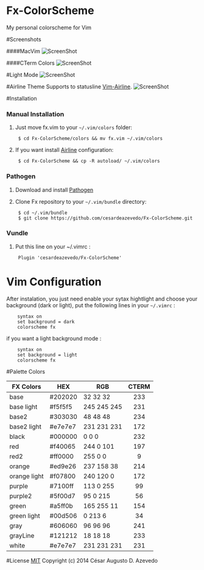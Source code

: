 Fx-ColorScheme
==============

My personal colorscheme for Vim

#Screenshots

####MacVim
![ScreenShot](http://i.cubeupload.com/AICZ9S.png)

####CTerm Colors
![ScreenShot](http://i.cubeupload.com/D68xbv.png)

#Light Mode
![ScreenShot](http://i.cubeupload.com/5RNm5x.png)


#Airline Theme
Supports to statusline [Vim-Airline](https://github.com/bling/vim-airline).
![ScreenShot](http://i.cubeupload.com/86n8gU.png)



#Installation

### Manual Installation

1. Just move fx.vim to your `~/.vim/colors` folder:

        $ cd Fx-ColorScheme/colors && mv fx.vim ~/.vim/colors 

2. If you want install [Airline](https://github.com/bling/vim-airline) configuration:

        $ cd Fx-ColorScheme && cp -R autoload/ ~/.vim/colors

### Pathogen
1. Download and install [Pathogen](https://github.com/tpope/vim-pathogen)
2. Clone Fx repository to your `~/.vim/bundle` directory:

        $ cd ~/.vim/bundle 
        $ git clone https://github.com/cesardeazevedo/Fx-ColorScheme.git

### Vundle
1. Put this line on your ~/.vimrc :

        Plugin 'cesardeazevedo/Fx-ColorScheme'


# Vim Configuration

After instalation, you just need enable your sytax hightlight and choose your background (dark or light), put the following lines in your `~/.vimrc` :
        
        syntax on
        set background = dark
        colorscheme fx

if you want a light background mode :

        syntax on
        set background = light
        colorscheme fx

#Palette Colors

| FX Colors    |   HEX   |     RGB     | CTERM |
| ------------ | ------- | ----------- |:-----:|
| base         | #202020 | 32  32  32  |  233  |
| base light   | #f5f5f5 | 245 245 245 |  231  |
| base2        | #303030 | 48  48  48  |  234  |
| base2 light  | #e7e7e7 | 231 231 231 |  172  |
| black        | #000000 | 0   0   0   |  232  |
| red          | #f40065 | 244 0   101 |  197  |
| red2         | #ff0000 | 255 0   0   |  9    |
| orange       | #ed9e26 | 237 158 38  |  214  |
| orange light | #f07800 | 240 120 0   |  172  |
| purple       | #7100ff | 113 0   255 |  99   |
| purple2      | #5f00d7 | 95  0   215 |  56   |
| green        | #a5ff0b | 165 255 11  |  154  |
| green light  | #00d506 | 0   213 6   |  34   |
| gray         | #606060 | 96  96  96  |  241  |
| grayLine     | #121212 | 18  18  18  |  233  |
| white        | #e7e7e7 | 231 231 231 |  231  |

#License 
[MIT](https://github.com/cesardeazevedo/Fx-ColorScheme/blob/master/LICENSE) Copyright (c) 2014 César Augusto D. Azevedo
